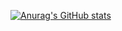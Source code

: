 [![Anurag's GitHub stats](https://github-readme-stats.vercel.app/api?username=joaogabrielfragosojardim)](https://github.com/joaogabrielfragosojardim/github-readme-stats)

